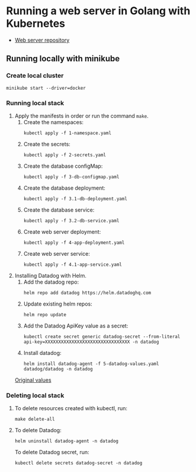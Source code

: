 # Running a web server in Golang with Kubernetes

- [Web server repository](https://github.com/Milena-Uehara/golang-app)

## Running locally with minikube
### Create local cluster
```
minikube start --driver=docker
```
### Running local stack
1. Apply the manifests in order or run the command `make`.
    1. Create the namespaces:
        ```
        kubectl apply -f 1-namespace.yaml
        ```
    2. Create the secrets:
        ```
        kubectl apply -f 2-secrets.yaml
        ```
    3. Create the database configMap:
        ```
        kubectl apply -f 3-db-configmap.yaml
        ```
    4. Create the database deployment:
        ```
        kubectl apply -f 3.1-db-deployment.yaml
        ```
    5. Create the database service:
        ```
        kubectl apply -f 3.2-db-service.yaml
        ```
    6. Create web server deployment:
        ```
        kubectl apply -f 4-app-deployment.yaml
        ```
    7. Create web server service:
        ```
        kubectl apply -f 4.1-app-service.yaml
        ```
2. Installing Datadog with Helm.
    1. Add the datadog repo:
        ```
        helm repo add datadog https://helm.datadoghq.com
        ```
    2. Update existing helm repos:
        ```
        helm repo update
        ```
    3. Add the Datadog ApiKey value as a secret:
        ```
        kubectl create secret generic datadog-secret --from-literal api-key=XXXXXXXXXXXXXXXXXXXXXXXXXXXXXXXX -n datadog
        ```
    4. Install datadog:
        ```
        helm install datadog-agent -f 5-datadog-values.yaml datadog/datadog -n datadog
        ```
    [Original values](https://github.com/DataDog/helm-charts/blob/main/charts/datadog/values.yaml)

### Deleting local stack
1. To delete resources created with kubectl, run:
    ```
    make delete-all
    ```
2. To delete Datadog:
    ```
    helm uninstall datadog-agent -n datadog
    ```
    To delete Datadog secret, run:
    ```
    kubectl delete secrets datadog-secret -n datadog
    ```
